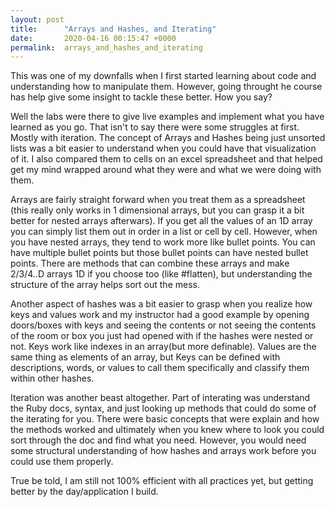 ```yaml
---
layout: post
title:      "Arrays and Hashes, and Iterating"
date:       2020-04-16 00:15:47 +0000
permalink:  arrays_and_hashes_and_iterating
---
```




This was one of my downfalls when I first started learning about code and understanding how to manipulate them. However, going throught he course has help give some insight to tackle these better. How you say?

Well the labs were there to give live examples and implement what you have learned as you go. That isn't to say there were some struggles at first. Mostly with iteration.  The concept of Arrays and Hashes being just unsorted lists was a bit easier to understand when you could have that visualization of it. I also compared them to cells on an excel spreadsheet and that helped get my mind wrapped around what they were and what we were doing with them.

Arrays are fairly straight forward when you treat them as a spreadsheet (this really only works in 1 dimensional arrays, but you can grasp it a bit better for nested arrays afterwars). If you get all the values of an 1D array you can simply list them out in order in a list or cell by cell. However, when you have nested arrays, they tend to work more like bullet points. You can have multiple bullet points but those bullet points can have nested bullet points. There are methods that can combine these arrays and make 2/3/4..D arrays 1D if you choose too (like #flatten), but understanding the structure of the array helps sort out the mess.

Another aspect of hashes was a bit easier to grasp when you realize how keys and values work and my instructor had a good example by opening doors/boxes with keys and seeing the contents or not seeing the contents of the room or box you just had opened with if the hashes were nested or not. Keys work like indexes in an array(but more definable). Values are the same thing as elements of an array, but Keys can be defined with descriptions, words, or values to call them specifically and classify them within other hashes.

Iteration was another beast altogether. Part of interating was understand the Ruby docs, syntax, and just looking up methods that could do some of the iterating for you. There were basic concepts that were explain and how the methods worked and ultimately when you knew where to look you could sort through the doc and find what you need. However, you would need some structural understanding of how hashes and arrays work before you could use them properly. 

True be told, I am still not 100% efficient with all practices yet, but getting better by the day/application I build.


